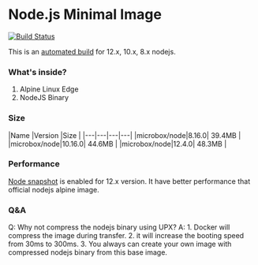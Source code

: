 Node.js Minimal Image
=====================

[![Build Status](https://travis-ci.org/microbox/node.svg?branch=master)](https://travis-ci.org/microbox/node)

This is an [automated build](https://hub.docker.com/r/microbox/node) for 12.x, 10.x, 8.x nodejs.

### What's inside?

1. Alpine Linux Edge
2. NodeJS Binary

### Size

|Name   |Version   |Size   |
|---|---|---|---|
|microbox/node|8.16.0| 39.4MB |
|microbox/node|10.16.0| 44.6MB |
|microbox/node|12.4.0| 48.3MB |

### Performance

[Node snapshot](https://github.com/nodejs/node/issues/17058) is enabled for 12.x version. It have better performance that official nodejs alpine image.

### Q&A

Q: Why not compress the nodejs binary using UPX?
A: 1. Docker will compress the image during transfer. 2. it will increase the booting speed from 30ms to 300ms. 3. You always can create your own image with compressed nodejs binary from this base image.